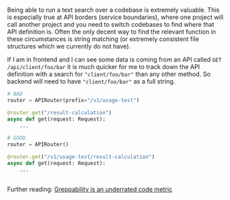 Being able to run a text search over a codebase is extremely valuable. This is especially true at API borders (service boundaries), where one project will call another project and you need to switch codebases to find where that API definition is. Often the only decent way to find the relevant function in these circumstances is string matching (or extremely consistent file structures which we currently do not have).

If I am in frontend and I can see some data is coming from an API called `GET /api/client/foo/bar` it is much quicker for me to track down the API definition with a search for `"client/foo/bar"` than any other method. So backend will need to have `"client/foo/bar"` as a full string.

```python
# BAD
router = APIRouter(prefix="/v1/usage-test")

@router.get("/result-calculation")
async def get(request: Request):
    ...
    
# GOOD
router = APIRouter()

@router.get("/v1/usage-test/result-calculation")
async def get(request: Request):
    ...
     
```

Further reading: [Greppability is an underrated code metric](https://morizbuesing.com/blog/greppability-code-metric/)